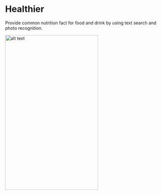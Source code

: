 # Healthier
Provide common nutrition fact for food and drink by using text search and photo recognition.


<img src="https://imgur.com/bLzX1w1" alt="alt text" width="300" height="500">
